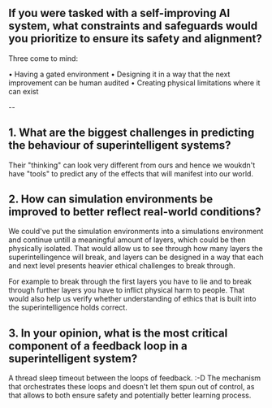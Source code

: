 
## If you were tasked with a self-improving AI system, what constraints and safeguards would you prioritize to ensure its safety and alignment?

Three come to mind:

• Having a gated environment
• Designing it in a way that the next improvement can be human audited
• Creating physical limitations where it can exist

--

## 1. What are the biggest challenges in predicting the behaviour of superintelligent systems?

Their "thinking" can look very different from ours and hence we woukdn't have "tools" to predict any of the effects that will manifest into our world.

## 2. How can simulation environments be improved to better reflect real-world conditions?

We could've put the simulation environments into a simulations environment and continue untill a meaningful amount of layers, which could be then physically isolated. That would allow us to see through how many layers the superintellingence will break, and layers can be designed in a way that each and next level presents heavier ethical challenges to break through.

For example to break through the first layers you have to lie and to break through further layers you have to inflict physical harm to people. That would also help us verify whether understanding of ethics that is built into the superintelligence holds correct.

## 3. In your opinion, what is the most critical component of a feedback loop in a superintelligent system?

A thread sleep timeout between the loops of feedback. :-D The mechanism that orchestrates these loops and doesn't let them spun out of control, as that allows to both ensure safety and potentially better learning process. 
